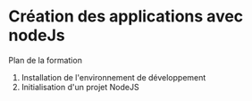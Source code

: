 # Création des applications avec nodeJs 
Plan de la formation 
1) Installation de l'environnement de développement 
2) Initialisation d'un projet NodeJS 
